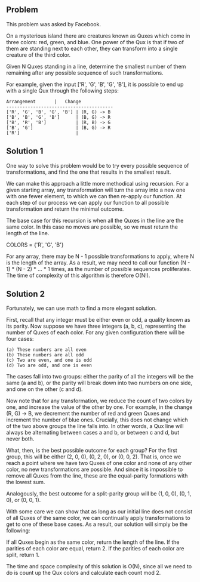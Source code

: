 ## Problem

This problem was asked by Facebook.

On a mysterious island there are creatures known as Quxes which come in three colors: red, green, and blue. One power of the Qux is that if two of them are standing next to each other, they can transform into a single creature of the third color.

Given N Quxes standing in a line, determine the smallest number of them remaining after any possible sequence of such transformations.

For example, given the input ['R', 'G', 'B', 'G', 'B'], it is possible to end up with a single Qux through the following steps:

```
Arrangement       |   Change
----------------------------------------
['R', 'G', 'B', 'G', 'B'] | (R, G) -> B
['B', 'B', 'G', 'B']      | (B, G) -> R
['B', 'R', 'B']           | (R, B) -> G
['B', 'G']                | (B, G) -> R
['R']                     |
```
## Solution 1

One way to solve this problem would be to try every possible sequence of transformations, and find the one that results in the smallest result.

We can make this approach a little more methodical using recursion. For a given starting array, any transformation will turn the array into a new one with one fewer element, to which we can then re-apply our function. At each step of our process we can apply our function to all possible transformation and return the minimal outcome.

The base case for this recursion is when all the Quxes in the line are the same color. In this case no moves are possible, so we must return the length of the line.

COLORS = {'R', 'G', 'B'}


For any array, there may be N - 1 possible transformations to apply, where N is the length of the array. As a result, we may need to call our function (N - 1) * (N - 2) * ... * 1 times, as the number of possible sequences proliferates. The time of complexity of this algorithm is therefore O(N!).

## Solution 2

Fortunately, we can use math to find a more elegant solution.

First, recall that any integer must be either even or odd, a quality known as its parity. Now suppose we have three integers (a, b, c), representing the number of Quxes of each color. For any given configuration there will be four cases:
```
(a) These numbers are all even
(b) These numbers are all odd
(c) Two are even, and one is odd
(d) Two are odd, and one is even
```
The cases fall into two groups: either the parity of all the integers will be the same (a and b), or the parity will break down into two numbers on one side, and one on the other (c and d).

Now note that for any transformation, we reduce the count of two colors by one, and increase the value of the other by one. For example, in the change (R, G) -> B, we decrement the number of red and green Quxes and increment the number of blue ones. Crucially, this does not change which of the two above groups the line falls into. In other words, a Qux line will always be alternating between cases a and b, or between c and d, but never both.

What, then, is the best possible outcome for each group? For the first group, this will be either (2, 0, 0), (0, 2, 0), or (0, 0, 2). That is, once we reach a point where we have two Quxes of one color and none of any other color, no new transformations are possible. And since it is impossible to remove all Quxes from the line, these are the equal-parity formations with the lowest sum.

Analogously, the best outcome for a split-parity group will be (1, 0, 0), (0, 1, 0), or (0, 0, 1).

With some care we can show that as long as our initial line does not consist of all Quxes of the same color, we can continually apply transformations to get to one of these base cases. As a result, our solution will simply be the following:

If all Quxes begin as the same color, return the length of the line.
If the parities of each color are equal, return 2.
If the parities of each color are split, return 1.

The time and space complexity of this solution is O(N), since all we need to do is count up the Qux colors and calculate each count mod 2.
